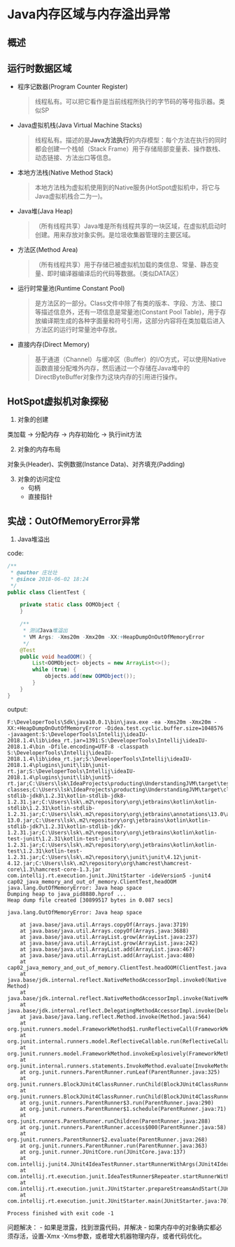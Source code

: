 # Java内存区域与内存溢出异常

## 概述

## 运行时数据区域
- 程序记数器(Program Counter Register)
    > 线程私有。可以把它看作是当前线程所执行的字节码的等号指示器。类似SP
- Java虚拟机栈(Java Virtual Machine Stacks)
    > 线程私有。描述的是**Java方法执行**的内存模型：每个方法在执行的同时都会创建一个栈帧（Stack Frame）用于存储局部变量表、操作数栈、动态链接、方法出口等信息。
- 本地方法栈(Native Method Stack)
    > 本地方法栈为虚拟机使用到的Native服务(HotSpot虚拟机中，将它与Java虚拟机栈合二为一)。
- Java堆(Java Heap)
    > （所有线程共享）Java堆是所有线程共享的一块区域，在虚拟机启动时创建。用来存放对象实例。是垃圾收集器管理的主要区域。
- 方法区(Method Area)
    > （所有线程共享）用于存储已被虚拟机加载的类信息、常量、静态变量、即时编译器编译后的代码等数据。（类似DATA区）
- 运行时常量池(Runtime Constant Pool)
    > 是方法区的一部分。Class文件中除了有类的版本、字段、方法、接口等描述信息外，还有一项信息是常量池(Constant Pool Table)，用于存放编译期生成的各种字面量和符号引用，这部分内容将在类加载后进入方法区的运行时常量池中存放。
- 直接内存(Direct Memory)
    > 基于通道（Channel）与缓冲区（Buffer）的I/O方式，可以使用Native函数直接分配堆外内存，然后通过一个存储在Java堆中的DirectByteBuffer对象作为这块内存的引用进行操作。
    
## HotSpot虚拟机对象探秘
1. 对象的创建

类加载 -> 分配内存 -> 内存初始化 -> 执行init方法

2. 对象的内存布局

对象头(Header)、实例数据(Instance Data)、对齐填充(Padding)

3. 对象的访问定位
    - 句柄
    - 直接指针

## 实战：OutOfMemoryError异常
1. Java堆溢出

code:
```java
/**
 * @author 庄壮壮
 * @since 2018-06-02 18:24
 */
public class ClientTest {

    private static class OOMObject {
    }

    /**
     * 测试Java堆溢出
     * VM Args: -Xms20m -Xmx20m -XX:+HeapDumpOnOutOfMemoryError
     */
    @Test
    public void headOOM() {
        List<OOMObject> objects = new ArrayList<>();
        while (true) {
            objects.add(new OOMObject());
        }
    }
}
```
output:
```text
F:\DeveloperTools\Sdk\java10.0.1\bin\java.exe -ea -Xms20m -Xmx20m -XX:+HeapDumpOnOutOfMemoryError -Didea.test.cyclic.buffer.size=1048576 -javaagent:S:\DeveloperTools\Intellij\ideaIU-2018.1.4\lib\idea_rt.jar=1391:S:\DeveloperTools\Intellij\ideaIU-2018.1.4\bin -Dfile.encoding=UTF-8 -classpath S:\DeveloperTools\Intellij\ideaIU-2018.1.4\lib\idea_rt.jar;S:\DeveloperTools\Intellij\ideaIU-2018.1.4\plugins\junit\lib\junit-rt.jar;S:\DeveloperTools\Intellij\ideaIU-2018.1.4\plugins\junit\lib\junit5-rt.jar;C:\Users\lsk\IdeaProjects\producting\UnderstandingJVM\target\test-classes;C:\Users\lsk\IdeaProjects\producting\UnderstandingJVM\target\classes;C:\Users\lsk\.m2\repository\org\jetbrains\kotlin\kotlin-stdlib-jdk8\1.2.31\kotlin-stdlib-jdk8-1.2.31.jar;C:\Users\lsk\.m2\repository\org\jetbrains\kotlin\kotlin-stdlib\1.2.31\kotlin-stdlib-1.2.31.jar;C:\Users\lsk\.m2\repository\org\jetbrains\annotations\13.0\annotations-13.0.jar;C:\Users\lsk\.m2\repository\org\jetbrains\kotlin\kotlin-stdlib-jdk7\1.2.31\kotlin-stdlib-jdk7-1.2.31.jar;C:\Users\lsk\.m2\repository\org\jetbrains\kotlin\kotlin-test-junit\1.2.31\kotlin-test-junit-1.2.31.jar;C:\Users\lsk\.m2\repository\org\jetbrains\kotlin\kotlin-test\1.2.31\kotlin-test-1.2.31.jar;C:\Users\lsk\.m2\repository\junit\junit\4.12\junit-4.12.jar;C:\Users\lsk\.m2\repository\org\hamcrest\hamcrest-core\1.3\hamcrest-core-1.3.jar com.intellij.rt.execution.junit.JUnitStarter -ideVersion5 -junit4 cap02_java_memory_and_out_of_memory.ClientTest,headOOM
java.lang.OutOfMemoryError: Java heap space
Dumping heap to java_pid8880.hprof ...
Heap dump file created [30899517 bytes in 0.087 secs]

java.lang.OutOfMemoryError: Java heap space

	at java.base/java.util.Arrays.copyOf(Arrays.java:3719)
	at java.base/java.util.Arrays.copyOf(Arrays.java:3688)
	at java.base/java.util.ArrayList.grow(ArrayList.java:237)
	at java.base/java.util.ArrayList.grow(ArrayList.java:242)
	at java.base/java.util.ArrayList.add(ArrayList.java:467)
	at java.base/java.util.ArrayList.add(ArrayList.java:480)
	at cap02_java_memory_and_out_of_memory.ClientTest.headOOM(ClientTest.java:27)
	at java.base/jdk.internal.reflect.NativeMethodAccessorImpl.invoke0(Native Method)
	at java.base/jdk.internal.reflect.NativeMethodAccessorImpl.invoke(NativeMethodAccessorImpl.java:62)
	at java.base/jdk.internal.reflect.DelegatingMethodAccessorImpl.invoke(DelegatingMethodAccessorImpl.java:43)
	at java.base/java.lang.reflect.Method.invoke(Method.java:564)
	at org.junit.runners.model.FrameworkMethod$1.runReflectiveCall(FrameworkMethod.java:50)
	at org.junit.internal.runners.model.ReflectiveCallable.run(ReflectiveCallable.java:12)
	at org.junit.runners.model.FrameworkMethod.invokeExplosively(FrameworkMethod.java:47)
	at org.junit.internal.runners.statements.InvokeMethod.evaluate(InvokeMethod.java:17)
	at org.junit.runners.ParentRunner.runLeaf(ParentRunner.java:325)
	at org.junit.runners.BlockJUnit4ClassRunner.runChild(BlockJUnit4ClassRunner.java:78)
	at org.junit.runners.BlockJUnit4ClassRunner.runChild(BlockJUnit4ClassRunner.java:57)
	at org.junit.runners.ParentRunner$3.run(ParentRunner.java:290)
	at org.junit.runners.ParentRunner$1.schedule(ParentRunner.java:71)
	at org.junit.runners.ParentRunner.runChildren(ParentRunner.java:288)
	at org.junit.runners.ParentRunner.access$000(ParentRunner.java:58)
	at org.junit.runners.ParentRunner$2.evaluate(ParentRunner.java:268)
	at org.junit.runners.ParentRunner.run(ParentRunner.java:363)
	at org.junit.runner.JUnitCore.run(JUnitCore.java:137)
	at com.intellij.junit4.JUnit4IdeaTestRunner.startRunnerWithArgs(JUnit4IdeaTestRunner.java:68)
	at com.intellij.rt.execution.junit.IdeaTestRunner$Repeater.startRunnerWithArgs(IdeaTestRunner.java:47)
	at com.intellij.rt.execution.junit.JUnitStarter.prepareStreamsAndStart(JUnitStarter.java:242)
	at com.intellij.rt.execution.junit.JUnitStarter.main(JUnitStarter.java:70)

Process finished with exit code -1
```

问题解决：
    - 如果是泄露，找到泄露代码，并解决
    - 如果内存中的对象确实都必须存活，设置-Xmx -Xms参数，或者增大机器物理内存，或者代码优化。